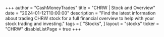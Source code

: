 +++
author = "CashMoneyTrades"
title = "CHRW | Stock and Overview"
date = "2024-01-12T10:00:00"
description = "Find the latest information about trading CHRW stock for a full financial overview to help with your stock trading and investing."
tags = [
   "Stocks",
]
layout = "stocks"
ticker = "CHRW"
disableListPage = true
+++
